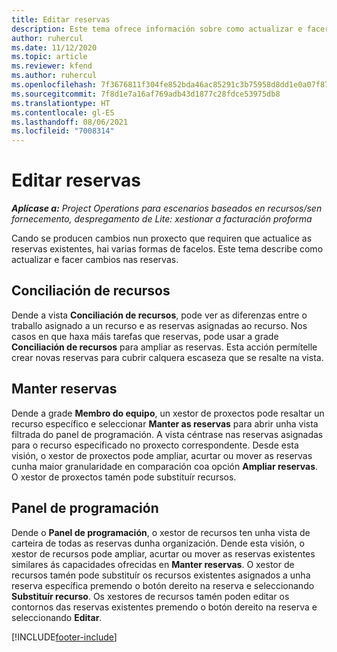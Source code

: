 ```yaml
---
title: Editar reservas
description: Este tema ofrece información sobre como actualizar e facer cambios nas reservas.
author: ruhercul
ms.date: 11/12/2020
ms.topic: article
ms.reviewer: kfend
ms.author: ruhercul
ms.openlocfilehash: 7f3676811f304fe852bda46ac85291c3b75958d8dd1e0a07f87c58ef5efe8738
ms.sourcegitcommit: 7f8d1e7a16af769adb43d1877c28fdce53975db8
ms.translationtype: HT
ms.contentlocale: gl-ES
ms.lasthandoff: 08/06/2021
ms.locfileid: "7008314"
---
```

# <a name="edit-bookings"></a>Editar reservas

_**Aplícase a:** Project Operations para escenarios baseados en recursos/sen fornecemento, despregamento de Lite: xestionar a facturación proforma_


Cando se producen cambios nun proxecto que requiren que actualice as reservas existentes, hai varias formas de facelos. Este tema describe como actualizar e facer cambios nas reservas.

## <a name="resource-reconciliation"></a>Conciliación de recursos

Dende a vista **Conciliación de recursos**, pode ver as diferenzas entre o traballo asignado a un recurso e as reservas asignadas ao recurso. Nos casos en que haxa máis tarefas que reservas, pode usar a grade **Conciliación de recursos** para ampliar as reservas. Esta acción permítelle crear novas reservas para cubrir calquera escaseza que se resalte na vista.

## <a name="maintain-bookings"></a>Manter reservas

Dende a grade **Membro do equipo**, un xestor de proxectos pode resaltar un recurso específico e seleccionar **Manter as reservas** para abrir unha vista filtrada do panel de programación. A vista céntrase nas reservas asignadas para o recurso especificado no proxecto correspondente. Desde esta visión, o xestor de proxectos pode ampliar, acurtar ou mover as reservas cunha maior granularidade en comparación coa opción **Ampliar reservas**. O xestor de proxectos tamén pode substituír recursos.

## <a name="schedule-board"></a>Panel de programación

Dende o **Panel de programación**, o xestor de recursos ten unha vista de carteira de todas as reservas dunha organización. Dende esta visión, o xestor de recursos pode ampliar, acurtar ou mover as reservas existentes similares ás capacidades ofrecidas en **Manter reservas**. O xestor de recursos tamén pode substituír os recursos existentes asignados a unha reserva específica premendo o botón dereito na reserva e seleccionando **Substituír recurso**. Os xestores de recursos tamén poden editar os contornos das reservas existentes premendo o botón dereito na reserva e seleccionando **Editar**.


[!INCLUDE[footer-include](../includes/footer-banner.md)]